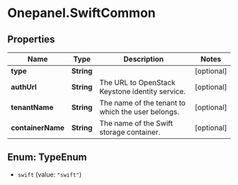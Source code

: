 # Onepanel.SwiftCommon

## Properties
Name | Type | Description | Notes
------------ | ------------- | ------------- | -------------
**type** | **String** |  | [optional] 
**authUrl** | **String** | The URL to OpenStack Keystone identity service. | [optional] 
**tenantName** | **String** | The name of the tenant to which the user belongs. | [optional] 
**containerName** | **String** | The name of the Swift storage container. | [optional] 


<a name="TypeEnum"></a>
## Enum: TypeEnum


* `swift` (value: `"swift"`)




